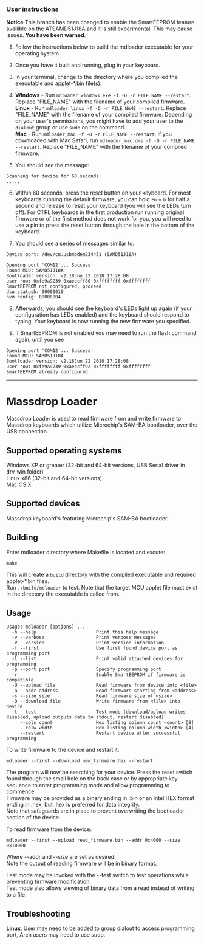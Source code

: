 ### User instructions

**Notice** 
This branch has been changed to enable the SmartEEPROM feature availible on the ATSAMD51J18A and it is still experimental.
This may cause issues. **You have been warned**.

1. Follow the instructions below to build the mdloader executable for your operating system. 

2. Once you have it built and running, plug in your keyboard.

3. In your terminal, change to the directory where you compiled the executable and applet-*.bin file(s).

4. **Windows** - Run `mdloader_windows.exe -f -D -r FILE_NAME --restart`. Replace "FILE_NAME" with the filename of your compiled firmware.  
**Linux** - Run `mdloader_linux -f -D -r FILE_NAME --restart`. Replace "FILE_NAME" with the filename of your compiled firmware. Depending on your user's permissions, you might have to add your user to the `dialout` group or use `sudo` on the command.  
**Mac** - Run `mdloader_mac -f -D -r FILE_NAME --restart`.  If you downloaded with Mac Safari, run `mdloader_mac.dms -f -D -r FILE_NAME --restart`. Replace "FILE_NAME" with the filename of your compiled firmware. 
  
5. You should see the message:  
```
Scanning for device for 60 seconds  
.....
```

6. Within 60 seconds, press the reset button on your keyboard. For most keyboards running the default firmware, you can hold `Fn` + `b` for half a second and release to reset your keyboard (you will see the LEDs turn off). For CTRL keyboards in the first production run running original firmware or of the first method does not work for you, you will need to use a pin to press the reset button through the hole in the bottom of the keyboard.

7. You should see a series of messages similar to:
```
Device port: /dev/cu.usbmodem234431 (SAMD51J18A)

Opening port 'COM12'... Success!
Found MCU: SAMD51J18A
Bootloader version: v2.18Jun 22 2018 17:28:08
user row: 0xfe9a9239 0xaeecff80 0xffffffff 0xffffffff
SmartEEPROM not configured, proceed
dsu statusb: 00000010
nvm config: 00000004
```

8. Afterwards, you should see the keyboard's LEDs light up again (if your configuration has LEDs enabled) and the keyboard should respond to typing. Your keyboard is now running the new firmware you specified.

9. If SmartEEPROM is not enabled you may need to run the flash command again, until you see
```
Opening port 'COM12'... Success!
Found MCU: SAMD51J18A
Bootloader version: v2.18Jun 22 2018 17:28:08
user row: 0xfe9a9239 0xaeecff92 0xffffffff 0xffffffff
SmartEEPROM already configured
```

-----

# Massdrop Loader

Massdrop Loader is used to read firmware from and write firmware to Massdrop keyboards which utilize Microchip's SAM-BA bootloader, over the USB connection.

## Supported operating systems

Windows XP or greater (32-bit and 64-bit versions, USB Serial driver in drv_win folder)  
Linux x86 (32-bit and 64-bit versions)  
Mac OS X

## Supported devices

Massdrop keyboard's featuring Microchip's SAM-BA bootloader.

## Building

Enter mdloader directory where Makefile is located and excute:

`make`

This will create a `build` directory with the compiled executable and required applet-*.bin files.  
Run `./build/mdloader` to test.
Note that the target MCU applet file must exist in the directory the executable is called from.

## Usage
```
Usage: mdloader [options] ...
  -h --help                      Print this help message
  -v --verbose                   Print verbose messages
  -V --version                   Print version information
  -f --first                     Use first found device port as programming port
  -l --list                      Print valid attached devices for programming
  -p --port port                 Specify programming port
  -r                             Enable SmartEEPROM if firmware is compatible
  -U --upload file               Read firmware from device into <file>
  -a --addr address              Read firmware starting from <address>
  -s --size size                 Read firmware size of <size>
  -D --download file             Write firmware from <file> into device
  -t --test                      Test mode (download/upload writes disabled, upload outputs data to stdout, restart disabled)
     --cols count                Hex listing column count <count> [8]
     --colw width                Hex listing column width <width> [4]
     --restart                   Restart device after successful programming
```

To write firmware to the device and restart it:

`mdloader --first --download new_firmware.hex --restart`

The program will now be searching for your device. Press the reset switch found through the small hole on the back case or by appropriate key sequence to enter programming mode and allow programming to commence.  
Firmware may be provided as a binary ending in .bin or an Intel HEX format ending in .hex, but .hex is preferred for data integrity.  
Note that safeguards are in place to prevent overwriting the bootloader section of the device.

To read firmware from the device:

`mdloader --first --upload read_firmware.bin --addr 0x4000 --size 0x10000`

Where --addr and --size are set as desired.  
Note the output of reading firmware will be in binary format.

Test mode may be invoked with the --test switch to test operations while preventing firmware modification.  
Test mode also allows viewing of binary data from a read instead of writing to a file.

## Troubleshooting

**Linux**: User may need to be added to group dialout to access programming port, Arch users may need to use sudo.  
